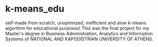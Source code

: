 # k-means_edu
self-made from scratch, unoptimized, inefficient and slow k-means algorithm for educational purposes!
This was the final project for my Master's degree in Business Administration, Analytics and Information Systems of NATIONAL AND KAPODISTRIAN UNIVERSITY OF ATHENS.
